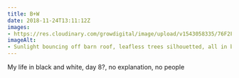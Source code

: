 ```yaml
---
title: B+W
date: 2018-11-24T13:11:12Z
images: 
- https://res.cloudinary.com/growdigital/image/upload/v1543058335/76F2FD4C-6913-46FC-BAFD-27181E81B1E8.jpg
imageAlt: 
- Sunlight bouncing off barn roof, leafless trees silhouetted, all in black and white
---
```


My life in black and white, day 8?, no explanation, no people
